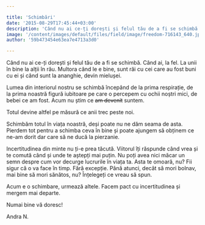 ```yaml
---

title: 'Schimbări'
date: '2015-08-29T17:45:44+03:00'
description: 'Când nu ai ce-ți dorești și felul tău de a fi se schimbă. Când ai, la fel. Launii în bine la alții în rău. Multora când le e bine, sunt răi cu cei care aufost buni cu ei și când sunt la ananghie, devi'
image: '/content/images/default/files/field/image/freedom-716143_640.jpg'
author: '59b473454e63ea7e4713a3d0'

---
```

<div class="kg-card-markdown"><p>Când nu ai ce-ți dorești și felul tău de a fi se schimbă. Când ai, la fel. La unii în bine la alții în rău. Multora când le e bine, sunt răi cu cei care au fost buni cu ei și când sunt la ananghie, devin mielușei.</p>
<p>Lumea din interiorul nostru se schimbă începând de la prima respirație, de la prima noastră figură iubitoare pe care o percepem cu ochii noștri mici, de bebei ce am fost. Acum nu știm ce <s>am devenit</s> suntem.</p>
<p>Totul devine altfel pe măsură ce anii trec peste noi.</p>
<p>Schimbăm totul în viața noastră, deși poate nu ne dăm seama de asta. Pierdem tot pentru a schimba ceva în bine și poate ajungem să obținem ce ne-am dorit dar care să ne ducă la pierzanie.</p>
<p>Incertitudinea din minte nu ți-e prea tăcută. Viitorul îți răspunde când vrea și te comută când și unde te aștepți mai puțin. Nu poți avea nici măcar un semn despre cum vor decurge lucrurile în viața ta. Asta te omoară, nu? Fii sigur că o va face în timp. Fără excepție. Până atunci, decât să mori bolnav, mai bine să mori sănătos, nu? Înțelegeți ce vreau să spun.</p>
<p>Acum e o schimbare, urmează altele. Facem pact cu incertitudinea și mergem mai departe.</p>
<p>Numai bine vă doresc!</p>
<p> </p>
<p>                                                                                                                           Andra N.</p>
<div> </div>
</div>
